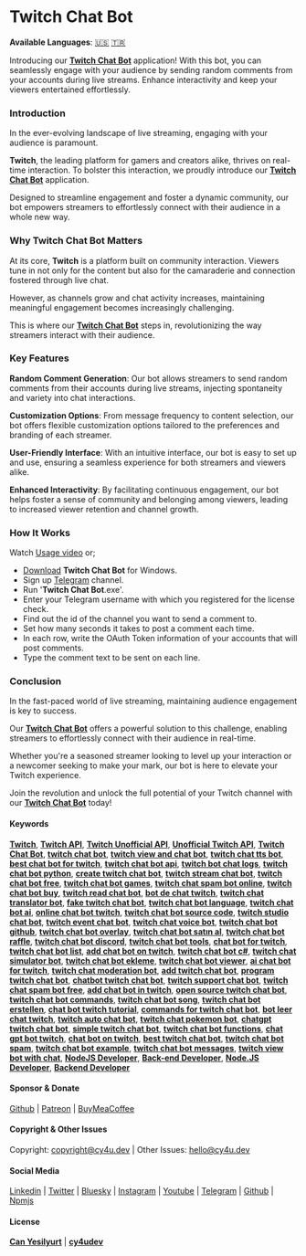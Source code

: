 # Twitch Chat Bot


**Available Languages**: [🇺🇸](https://www.cy4u.dev/Twitch-Chat-Bot/ "English") [🇹🇷](https://www.cy4u.dev/Twitch-Chat-Bot/tr "Turkish")

Introducing our [**Twitch Chat Bot**](https://www.cy4u.dev/Twitch-Chat-Bot/ "Twitch Chat Bot") application! With this bot, you can seamlessly engage with your audience by sending random comments from your accounts during live streams. Enhance interactivity and keep your viewers entertained effortlessly.

### Introduction
In the ever-evolving landscape of live streaming, engaging with your audience is paramount.

**Twitch**, the leading platform for gamers and creators alike, thrives on real-time interaction. To bolster this interaction, we proudly introduce our [**Twitch Chat Bot**](https://www.cy4u.dev/Twitch-Chat-Bot/ "Twitch Chat Bot") application.

Designed to streamline engagement and foster a dynamic community, our bot empowers streamers to effortlessly connect with their audience in a whole new way.

### Why Twitch Chat Bot Matters
At its core, **Twitch** is a platform built on community interaction. Viewers tune in not only for the content but also for the camaraderie and connection fostered through live chat.

However, as channels grow and chat activity increases, maintaining meaningful engagement becomes increasingly challenging.

This is where our [**Twitch Chat Bot**](https://www.cy4u.dev/Twitch-Chat-Bot/ "Twitch Chat Bot") steps in, revolutionizing the way streamers interact with their audience.

### Key Features

**Random Comment Generation**: Our bot allows streamers to send random comments from their accounts during live streams, injecting spontaneity and variety into chat interactions.

**Customization Options**: From message frequency to content selection, our bot offers flexible customization options tailored to the preferences and branding of each streamer.

**User-Friendly Interface**: With an intuitive interface, our bot is easy to set up and use, ensuring a seamless experience for both streamers and viewers alike.

**Enhanced Interactivity**: By facilitating continuous engagement, our bot helps foster a sense of community and belonging among viewers, leading to increased viewer retention and channel growth.

### How It Works
Watch [Usage video](https://www.youtube.com/watch?v=vIOtKpeFRpI "Usage video") or;

- [Download](https://drive.google.com/file/d/1C_fk2sAeBWRskz3Ejm0-sXoFDjsYYpwJ/view?usp=share_link "Download") **Twitch Chat Bot** for Windows.
- Sign up [Telegram](http://t.me/cy4udev_signupbot "Telegram") channel.
- Run '**Twitch Chat Bot**.exe'.
- Enter your Telegram username with which you registered for the license check.
- Find out the id of the channel you want to send a comment to.
- Set how many seconds it takes to post a comment each time.
- In each row, write the OAuth Token information of your accounts that will post comments.
- Type the comment text to be sent on each line.


### Conclusion
In the fast-paced world of live streaming, maintaining audience engagement is key to success. 

Our [**Twitch Chat Bot**](https://www.cy4u.dev/Twitch-Chat-Bot/ "Twitch Chat Bot") offers a powerful solution to this challenge, enabling streamers to effortlessly connect with their audience in real-time.

Whether you're a seasoned streamer looking to level up your interaction or a newcomer seeking to make your mark, our bot is here to elevate your Twitch experience.

Join the revolution and unlock the full potential of your Twitch channel with our [**Twitch Chat Bot**](https://www.cy4u.dev/Twitch-Chat-Bot/ "Twitch Chat Bot") today!

#### Keywords

[**Twitch**](https://www.cy4u.dev/Twitch-Chat-Bot/ "Twitch"), [**Twitch API**](https://www.cy4u.dev/Twitch-Chat-Bot/ "Twitch API"), [**Twitch Unofficial API**](https://www.cy4u.dev/Twitch-Chat-Bot/ "Twitch Unofficial API"), [**Unofficial Twitch API**](https://www.cy4u.dev/Twitch-Chat-Bot/ "Unofficial Twitch API"), [**Twitch Chat Bot**](https://www.cy4u.dev/Twitch-Chat-Bot "Twitch Chat Bot"), [**twitch chat bot**](https://www.cy4u.dev/Twitch-Chat-Bot/ "twitch chat bot"), [**twitch view and chat bot**](https://www.cy4u.dev/Twitch-Chat-Bot/ "twitch view and chat bot"), [**twitch chat tts bot**](https://www.cy4u.dev/Twitch-Chat-Bot/ "twitch chat tts bot"), [**best chat bot for twitch**](https://www.cy4u.dev/Twitch-Chat-Bot/ "best chat bot for twitch"), [**twitch chat bot api**](https://www.cy4u.dev/Twitch-Chat-Bot/ "twitch chat bot api"), [**twitch bot chat logs**](https://www.cy4u.dev/Twitch-Chat-Bot/ "twitch bot chat logs"), [**twitch chat bot python**](https://www.cy4u.dev/Twitch-Chat-Bot/ "twitch chat bot python"), [**create twitch chat bot**](https://www.cy4u.dev/Twitch-Chat-Bot/ "create twitch chat bot"), [**twitch stream chat bot**](https://www.cy4u.dev/Twitch-Chat-Bot/ "twitch stream chat bot"), [**twitch chat bot free**](https://www.cy4u.dev/Twitch-Chat-Bot/ "twitch chat bot free"), [**twitch chat bot games**](https://www.cy4u.dev/Twitch-Chat-Bot/ "twitch chat bot games"), [**twitch chat spam bot online**](https://www.cy4u.dev/Twitch-Chat-Bot/ "twitch chat spam bot online"), [**twitch chat bot buy**](https://www.cy4u.dev/Twitch-Chat-Bot/ "twitch chat bot buy"), [**twitch read chat bot**](https://www.cy4u.dev/Twitch-Chat-Bot/ "twitch read chat bot"), [**bot de chat twitch**](https://www.cy4u.dev/Twitch-Chat-Bot/ "bot de chat twitch"), [**twitch chat translator bot**](https://www.cy4u.dev/Twitch-Chat-Bot/ "twitch chat translator bot"), [**fake twitch chat bot**](https://www.cy4u.dev/Twitch-Chat-Bot/ "fake twitch chat bot"), [**twitch chat bot language**](https://www.cy4u.dev/Twitch-Chat-Bot/ "twitch chat bot language"), [**twitch chat bot ai**](https://www.cy4u.dev/Twitch-Chat-Bot/ "twitch chat bot ai"), [**online chat bot twitch**](https://www.cy4u.dev/Twitch-Chat-Bot/ "online chat bot twitch"), [**twitch chat bot source code**](https://www.cy4u.dev/Twitch-Chat-Bot/ "twitch chat bot source code"), [**twitch studio chat bot**](https://www.cy4u.dev/Twitch-Chat-Bot/ "twitch studio chat bot"), [**twitch event chat bot**](https://www.cy4u.dev/Twitch-Chat-Bot/ "twitch event chat bot"), [**twitch chat voice bot**](https://www.cy4u.dev/Twitch-Chat-Bot/ "twitch chat voice bot"), [**twitch chat bot github**](https://www.cy4u.dev/Twitch-Chat-Bot/ "twitch chat bot github"), [**twitch chat bot overlay**](https://www.cy4u.dev/Twitch-Chat-Bot/ "twitch chat bot overlay"), [**twitch chat bot satın al**](https://www.cy4u.dev/Twitch-Chat-Bot/ "twitch chat bot satın al"), [**twitch chat bot raffle**](https://www.cy4u.dev/Twitch-Chat-Bot/ "twitch chat bot raffle"), [**twitch chat bot discord**](https://www.cy4u.dev/Twitch-Chat-Bot/ "twitch chat bot discord"), [**twitch chat bot tools**](https://www.cy4u.dev/Twitch-Chat-Bot/ "twitch chat bot tools"), [**chat bot for twitch**](https://www.cy4u.dev/Twitch-Chat-Bot/ "chat bot for twitch"), [**twitch chat bot list**](https://www.cy4u.dev/Twitch-Chat-Bot/ "twitch chat bot list"), [**add chat bot on twitch**](https://www.cy4u.dev/Twitch-Chat-Bot/ "add chat bot on twitch"), [**twitch chat bot c#**](https://www.cy4u.dev/Twitch-Chat-Bot/ "twitch chat bot c#"), [**twitch chat simulator bot**](https://www.cy4u.dev/Twitch-Chat-Bot/ "twitch chat simulator bot"), [**twitch chat bot ekleme**](https://www.cy4u.dev/Twitch-Chat-Bot/ "twitch chat bot ekleme"), [**twitch chat bot viewer**](https://www.cy4u.dev/Twitch-Chat-Bot/ "twitch chat bot viewer"), [**ai chat bot for twitch**](https://www.cy4u.dev/Twitch-Chat-Bot/ "ai chat bot for twitch"), [**twitch chat moderation bot**](https://www.cy4u.dev/Twitch-Chat-Bot/ "twitch chat moderation bot"), [**add twitch chat bot**](https://www.cy4u.dev/Twitch-Chat-Bot/ "add twitch chat bot"), [**program twitch chat bot**](https://www.cy4u.dev/Twitch-Chat-Bot/ "program twitch chat bot"), [**chatbot twitch chat bot**](https://www.cy4u.dev/Twitch-Chat-Bot/ "chatbot twitch chat bot"), [**twitch support chat bot**](https://www.cy4u.dev/Twitch-Chat-Bot/ "twitch support chat bot"), [**twitch chat spam bot free**](https://www.cy4u.dev/Twitch-Chat-Bot/ "twitch chat spam bot free"), [**add chat bot in twitch**](https://www.cy4u.dev/Twitch-Chat-Bot/ "add chat bot in twitch"), [**open source twitch chat bot**](https://www.cy4u.dev/Twitch-Chat-Bot/ "open source twitch chat bot"), [**twitch chat bot commands**](https://www.cy4u.dev/Twitch-Chat-Bot/ "twitch chat bot commands"), [**twitch chat bot song**](https://www.cy4u.dev/Twitch-Chat-Bot/ "twitch chat bot song"), [**twitch chat bot erstellen**](https://www.cy4u.dev/Twitch-Chat-Bot/ "twitch chat bot erstellen"), [**chat bot twitch tutorial**](https://www.cy4u.dev/Twitch-Chat-Bot/ "chat bot twitch tutorial"), [**commands for twitch chat bot**](https://www.cy4u.dev/Twitch-Chat-Bot/ "commands for twitch chat bot"), [**bot leer chat twitch**](https://www.cy4u.dev/Twitch-Chat-Bot/ "bot leer chat twitch"), [**twitch auto chat bot**](https://www.cy4u.dev/Twitch-Chat-Bot/ "twitch auto chat bot"), [**twitch chat pokemon bot**](https://www.cy4u.dev/Twitch-Chat-Bot/ "twitch chat pokemon bot"), [**chatgpt twitch chat bot**](https://www.cy4u.dev/Twitch-Chat-Bot/ "chatgpt twitch chat bot"), [**simple twitch chat bot**](https://www.cy4u.dev/Twitch-Chat-Bot/ "simple twitch chat bot"), [**twitch chat bot functions**](https://www.cy4u.dev/Twitch-Chat-Bot/ "twitch chat bot functions"), [**chat gpt bot twitch**](https://www.cy4u.dev/Twitch-Chat-Bot/ "chat gpt bot twitch"), [**chat bot on twitch**](https://www.cy4u.dev/Twitch-Chat-Bot/ "chat bot on twitch"), [**best twitch chat bot**](https://www.cy4u.dev/Twitch-Chat-Bot/ "best twitch chat bot"), [**twitch chat bot spam**](https://www.cy4u.dev/Twitch-Chat-Bot/ "twitch chat bot spam"), [**twitch chat bot example**](https://www.cy4u.dev/Twitch-Chat-Bot/ "twitch chat bot example"), [**twitch chat bot messages**](https://www.cy4u.dev/Twitch-Chat-Bot/ "twitch chat bot messages"), [**twitch view bot with chat**](https://www.cy4u.dev/Twitch-Chat-Bot/ "twitch view bot with chat"), [**NodeJS Developer**](https://www.cy4u.dev "NodeJS Developer"), [**Back-end Developer**](https://www.cy4u.dev "Back-end Developer"), [**Node.JS Developer**](https://www.cy4u.dev "Node.JS Developer"), [**Backend Developer**](https://www.cy4u.dev "Backend Developer")

#### Sponsor & Donate

[Github](https://github.com/sponsors/cy4udev "cy4udev github") | [Patreon](https://patreon.com/cy4udev "cy4udev patreon") | [BuyMeaCoffee](https://www.buymeacoffee.com/cy4udev "cy4udev BuyMeaCoffee")

#### Copyright & Other Issues

Copyright: [copyright@cy4u.dev](mailto:copyright@cy4u.dev "copyright@cy4u.dev") | Other Issues: [hello@cy4u.dev](mailto:hello@cy4u.dev "hello@cy4u.dev")

#### Social Media

[Linkedin](https://www.linkedin.com/company/cy4udev/ "cy4udev linkedin") | [Twitter](https://twitter.com/cy4udev "cy4udev twitter") | [Bluesky](https://bsky.app/profile/cy4u.dev "cy4udev bluesky") | [Instagram](https://instagram.com/cy4udev "cy4udev instagram") | [Youtube](https://www.youtube.com/@cy4udev "cy4udev youtube") | [Telegram](https://t.me/cy4udev "cy4udev telegram") | [Github](https://github.com/cy4udev "cy4udev github") | [Npmjs](https://www.npmjs.com/~cy4udev "cy4udev npmjs")

#### License

[**Can Yesilyurt**](https://canyesilyurt.com "Can Yesilyurt") | [**cy4udev**](https://www.cy4u.dev "cy4udev")

